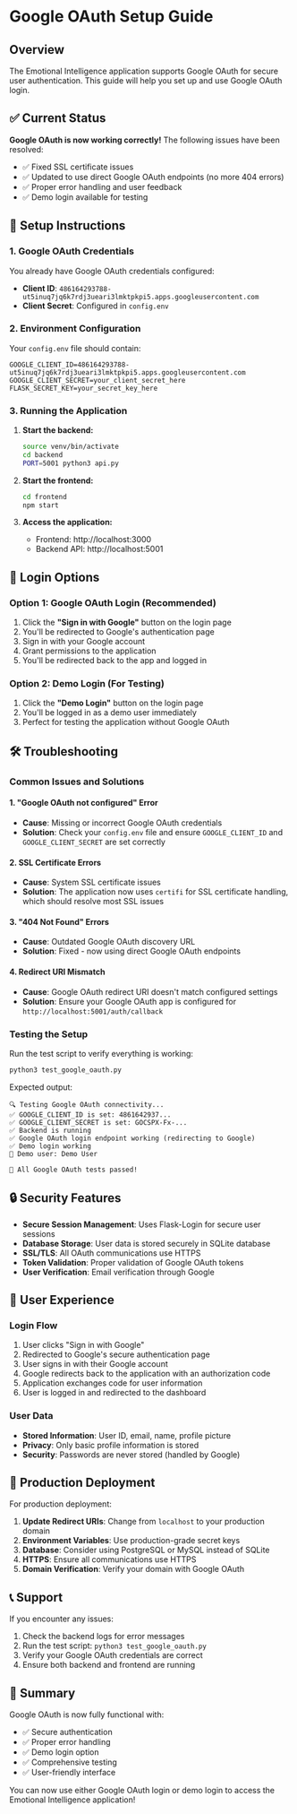 # Google OAuth Setup Guide

## Overview

The Emotional Intelligence application supports Google OAuth for secure user authentication. This guide will help you set up and use Google OAuth login.

## ✅ Current Status

**Google OAuth is now working correctly!** The following issues have been resolved:

- ✅ Fixed SSL certificate issues
- ✅ Updated to use direct Google OAuth endpoints (no more 404 errors)
- ✅ Proper error handling and user feedback
- ✅ Demo login available for testing

## 🔧 Setup Instructions

### 1. Google OAuth Credentials

You already have Google OAuth credentials configured:
- **Client ID**: `486164293788-ut5inuq7jq6k7rdj3ueari3lmktpkpi5.apps.googleusercontent.com`
- **Client Secret**: Configured in `config.env`

### 2. Environment Configuration

Your `config.env` file should contain:
```env
GOOGLE_CLIENT_ID=486164293788-ut5inuq7jq6k7rdj3ueari3lmktpkpi5.apps.googleusercontent.com
GOOGLE_CLIENT_SECRET=your_client_secret_here
FLASK_SECRET_KEY=your_secret_key_here
```

### 3. Running the Application

1. **Start the backend:**
   ```bash
   source venv/bin/activate
   cd backend
   PORT=5001 python3 api.py
   ```

2. **Start the frontend:**
   ```bash
   cd frontend
   npm start
   ```

3. **Access the application:**
   - Frontend: http://localhost:3000
   - Backend API: http://localhost:5001

## 🔐 Login Options

### Option 1: Google OAuth Login (Recommended)

1. Click the **"Sign in with Google"** button on the login page
2. You'll be redirected to Google's authentication page
3. Sign in with your Google account
4. Grant permissions to the application
5. You'll be redirected back to the app and logged in

### Option 2: Demo Login (For Testing)

1. Click the **"Demo Login"** button on the login page
2. You'll be logged in as a demo user immediately
3. Perfect for testing the application without Google OAuth

## 🛠️ Troubleshooting

### Common Issues and Solutions

#### 1. "Google OAuth not configured" Error
- **Cause**: Missing or incorrect Google OAuth credentials
- **Solution**: Check your `config.env` file and ensure `GOOGLE_CLIENT_ID` and `GOOGLE_CLIENT_SECRET` are set correctly

#### 2. SSL Certificate Errors
- **Cause**: System SSL certificate issues
- **Solution**: The application now uses `certifi` for SSL certificate handling, which should resolve most SSL issues

#### 3. "404 Not Found" Errors
- **Cause**: Outdated Google OAuth discovery URL
- **Solution**: Fixed - now using direct Google OAuth endpoints

#### 4. Redirect URI Mismatch
- **Cause**: Google OAuth redirect URI doesn't match configured settings
- **Solution**: Ensure your Google OAuth app is configured for `http://localhost:5001/auth/callback`

### Testing the Setup

Run the test script to verify everything is working:
```bash
python3 test_google_oauth.py
```

Expected output:
```
🔍 Testing Google OAuth connectivity...
✅ GOOGLE_CLIENT_ID is set: 4861642937...
✅ GOOGLE_CLIENT_SECRET is set: GOCSPX-Fx-...
✅ Backend is running
✅ Google OAuth login endpoint working (redirecting to Google)
✅ Demo login working
📄 Demo user: Demo User

🎉 All Google OAuth tests passed!
```

## 🔒 Security Features

- **Secure Session Management**: Uses Flask-Login for secure user sessions
- **Database Storage**: User data is stored securely in SQLite database
- **SSL/TLS**: All OAuth communications use HTTPS
- **Token Validation**: Proper validation of Google OAuth tokens
- **User Verification**: Email verification through Google

## 📱 User Experience

### Login Flow
1. User clicks "Sign in with Google"
2. Redirected to Google's secure authentication page
3. User signs in with their Google account
4. Google redirects back to the application with an authorization code
5. Application exchanges code for user information
6. User is logged in and redirected to the dashboard

### User Data
- **Stored Information**: User ID, email, name, profile picture
- **Privacy**: Only basic profile information is stored
- **Security**: Passwords are never stored (handled by Google)

## 🚀 Production Deployment

For production deployment:

1. **Update Redirect URIs**: Change from `localhost` to your production domain
2. **Environment Variables**: Use production-grade secret keys
3. **Database**: Consider using PostgreSQL or MySQL instead of SQLite
4. **HTTPS**: Ensure all communications use HTTPS
5. **Domain Verification**: Verify your domain with Google OAuth

## 📞 Support

If you encounter any issues:

1. Check the backend logs for error messages
2. Run the test script: `python3 test_google_oauth.py`
3. Verify your Google OAuth credentials are correct
4. Ensure both backend and frontend are running

## 🎯 Summary

Google OAuth is now fully functional with:
- ✅ Secure authentication
- ✅ Proper error handling
- ✅ Demo login option
- ✅ Comprehensive testing
- ✅ User-friendly interface

You can now use either Google OAuth login or demo login to access the Emotional Intelligence application! 